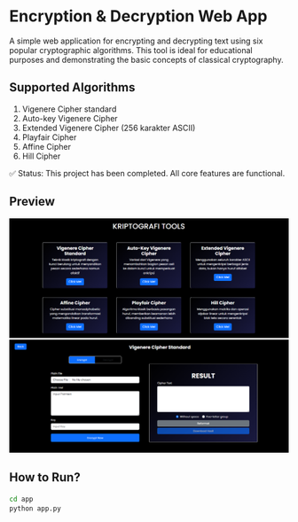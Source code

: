 # Encryption & Decryption Web App

A simple web application for encrypting and decrypting text using six popular cryptographic algorithms. This tool is ideal for educational purposes and demonstrating the basic concepts of classical cryptography.

## Supported Algorithms

1. Vigenere Cipher standard
2. Auto-key Vigenere Cipher 
3. Extended Vigenere Cipher (256 karakter ASCII) 
4. Playfair Cipher  
5. Affine Cipher  
6. Hill Cipher

✅ Status: This project has been completed. All core features are functional.

## Preview
![App Screenshot](App/static/images/Dashboard.png)
![App Screenshot](App/static/images/FormPage.png)

## How to Run?

```bash
cd app
python app.py

